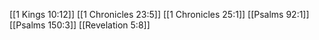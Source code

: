 [[1 Kings 10:12]]
[[1 Chronicles 23:5]]
[[1 Chronicles 25:1]]
[[Psalms 92:1]]
[[Psalms 150:3]]
[[Revelation 5:8]]

